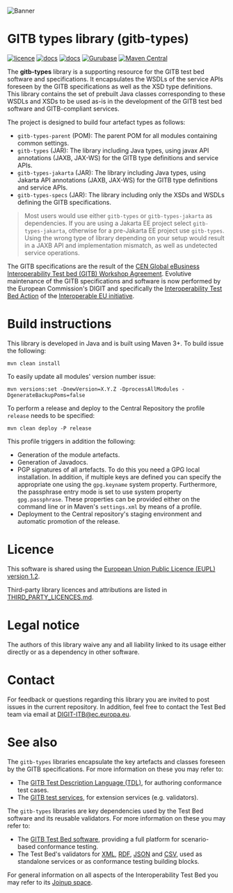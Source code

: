 ![Banner](https://www.itb.ec.europa.eu/files/banners/itb_banner.png)

# GITB types library (gitb-types)

[![licence](https://img.shields.io/github/license/ISAITB/gitb-types.svg?color=blue)](https://github.com/ISAITB/csv-validator/blob/master/LICENCE.txt)
[![docs](https://img.shields.io/static/v1?label=docs&message=GITB%20TDL%20&color=blue)](https://www.itb.ec.europa.eu/docs/tdl/latest/)
[![docs](https://img.shields.io/static/v1?label=docs&message=GITB%20test%20services&color=blue)](https://www.itb.ec.europa.eu/docs/services/latest/)
[![Gurubase](https://img.shields.io/badge/Gurubase-Ask%20ITB%20Guru-006BFF?color=blue)](https://gurubase.io/g/itb)
[![Maven Central](https://img.shields.io/maven-central/v/eu.europa.ec.itb/gitb-types.svg?label=Maven%20Central)](https://search.maven.org/search?q=g:%22eu.europa.ec.itb%22%20AND%20a:%22gitb-types%22)

The **gitb-types** library is a supporting resource for the GITB test bed software and specifications. It encapsulates the
WSDLs of the service APIs foreseen by the GITB specifications as well as the XSD type definitions. This library 
contains the set of prebuilt Java classes corresponding to these WSDLs and XSDs to be used as-is in the development
of the GITB test bed software and GITB-compliant services.

The project is designed to build four artefact types as follows:
* `gitb-types-parent` (POM): The parent POM for all modules containing common settings. 
* `gitb-types` (JAR): The library including Java types, using javax API annotations (JAXB, JAX-WS) for the GITB type definitions and service APIs.
* `gitb-types-jakarta` (JAR): The library including Java types, using Jakarta API annotations (JAXB, JAX-WS) for the GITB type definitions and service APIs.
* `gitb-types-specs` (JAR): The library including only the XSDs and WSDLs defining the GITB specifications.

> Most users would use either `gitb-types` or `gitb-types-jakarta` as dependencies. If you are using a Jakarta EE project
> select `gitb-types-jakarta`, otherwise for a pre-Jakarta EE project use `gitb-types`. Using the wrong type of library
> depending on your setup would result in a JAXB API and implementation mismatch, as well as undetected service operations. 
 
The GITB specifications are the result of the
[CEN Global eBusiness Interoperability Test bed (GITB) Workshop Agreement](http://www.cen.eu/work/areas/ict/ebusiness/pages/ws-gitb.aspx).
Evolutive maintenance of the GITB specifications and software is now performed by the European Commission's DIGIT and specifically 
the [Interoperability Test Bed Action](https://joinup.ec.europa.eu/collection/interoperability-test-bed-repository/solution/interoperability-test-bed)
of the [Interoperable EU initiative](https://joinup.ec.europa.eu/collection/interoperable-europe/interoperable-europe).

# Build instructions

This library is developed in Java and is built using Maven 3+. To build issue the following:

```
mvn clean install
```  

To easily update all modules' version number issue:

```
mvn versions:set -DnewVersion=X.Y.Z -DprocessAllModules -DgenerateBackupPoms=false
```

To perform a release and deploy to the Central Repository the profile `release` needs to be specified:

```
mvn clean deploy -P release
``` 

This profile triggers in addition the following:
* Generation of the module artefacts.
* Generation of Javadocs.
* PGP signatures of all artefacts. To do this you need a GPG local installation. In addition, if multiple keys are
  defined you can specify the appropriate one using the `gpg.keyname` system property. Furthermore, the passphrase 
  entry mode is set to use system property `gpg.passphrase`. These properties can be provided either on the command 
  line or in Maven's `settings.xml` by means of a profile.
* Deployment to the Central repository's staging environment and automatic promotion of the release.

# Licence

This software is shared using the [European Union Public Licence (EUPL) version 1.2](https://joinup.ec.europa.eu/collection/eupl/eupl-text-eupl-12).

Third-party library licences and attributions are listed in [THIRD_PARTY_LICENCES.md](THIRD_PARTY_LICENCES.md).

# Legal notice

The authors of this library waive any and all liability linked to its usage either directly or as a dependency in other software.

# Contact

For feedback or questions regarding this library you are invited to post issues in the current repository. In addition,
feel free to contact the Test Bed team via email at [DIGIT-ITB@ec.europa.eu](mailto:DIGIT-ITB@ec.europa.eu).

# See also

The `gitb-types` libraries encapsulate the key artefacts and classes foreseen by the GITB specifications. For more information
on these you may refer to:
* The [GITB Test Description Language (TDL)](https://www.itb.ec.europa.eu/docs/tdl/latest/), for authoring conformance test cases.
* The [GITB test services](https://www.itb.ec.europa.eu/docs/services/latest/), for extension services (e.g. validators).

The `gitb-types` libraries are key dependencies used by the Test Bed software and its reusable validators. For more information on these you may refer to:
* The [GITB Test Bed software](https://github.com/ISAITB/gitb), providing a full platform for scenario-based conformance testing.
* The Test Bed's validators for [XML](https://github.com/ISAITB/xml-validator), [RDF](https://github.com/ISAITB/shacl-validator),
  [JSON](https://github.com/ISAITB/json-validator) and [CSV](https://github.com/ISAITB/csv-validator), used as standalone services or as conformance testing building blocks.

For general information on all aspects of the Interoperability Test Bed you may refer to its [Joinup space](https://joinup.ec.europa.eu/collection/interoperability-test-bed-repository/solution/interoperability-test-bed).
